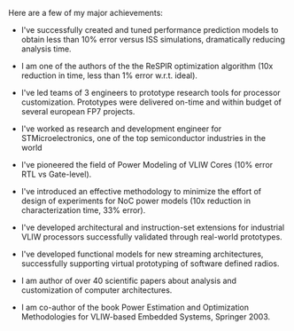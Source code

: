 Here are a few of my major achievements:

* I've successfully created and tuned performance prediction models to obtain less than 10% error versus ISS simulations, dramatically reducing analysis time.

* I am one of the authors of the the ReSPIR optimization algorithm (10x reduction in time, less than 1% error w.r.t. ideal).

* I've led teams of 3 engineers to prototype research tools for processor customization. Prototypes were delivered on-time and within budget of several european FP7 projects.

* I've worked as research and development engineer for STMicroelectronics, one of the top semiconductor industries in the world

* I've pioneered the field of Power Modeling of VLIW Cores (10% error RTL vs Gate-level).

* I've introduced an effective methodology to minimize the effort of design of experiments for NoC power models (10x reduction in characterization time, 33% error).

* I've developed architectural and instruction-set extensions for industrial VLIW processors successfully validated through real-world prototypes.

* I've developed functional models for new streaming architectures, successfully supporting virtual prototyping of software defined radios.

* I am author of over 40 scientific papers about analysis and customization of computer architectures.

* I am co-author of the book Power Estimation and Optimization Methodologies for VLIW-based Embedded Systems, Springer 2003.
